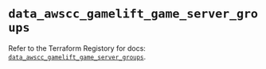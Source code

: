 # `data_awscc_gamelift_game_server_groups`

Refer to the Terraform Registory for docs: [`data_awscc_gamelift_game_server_groups`](https://registry.terraform.io/providers/hashicorp/awscc/0.70.0/docs/data-sources/gamelift_game_server_groups).
